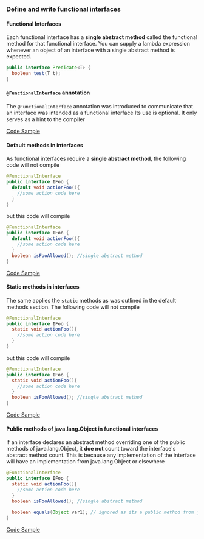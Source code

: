 ### Define and write functional interfaces 

#### Functional Interfaces
Each functional interface has a __single abstract method__ called the functional method for that functional interface.
You can supply a lambda expression whenever an object of an interface with a single abstract method is expected. 

```java
public interface Predicate<T> {
  boolean test(T t);
}
```

#### `@FunctionalInterface` annotation
The `@FunctionalInterface` annotation was introduced to communicate that an interface was intended as a functional interface
Its use is optional. It only serves as a hint to the compiler

[Code Sample](/examples/java_interfaces/src/functional_interface_examples/FunctionalInterfaceExample.java)

#### Default methods in interfaces
As functional interfaces require a __single abstract method__, the following code will not compile
```java
@FunctionalInterface
public interface IFoo {
  default void actionFoo(){
    //some action code here
  }
}
```
but this code will compile
```java
@FunctionalInterface
public interface IFoo {
  default void actionFoo(){
    //some action code here
  }
  boolean isFooAllowed(); //single abstract method
}
```

[Code Sample](/examples/java_interfaces/src/functional_interface_examples/DefaultMethodFunctionalInterfaceExample.java)

#### Static methods in interfaces
The same applies the `static` methods as was outlined in the default methods section. The following code will not compile
```java
@FunctionalInterface
public interface IFoo {
  static void actionFoo(){
    //some action code here
  }
}
```
but this code will compile
```java
@FunctionalInterface
public interface IFoo {
  static void actionFoo(){
    //some action code here
  }
  boolean isFooAllowed(); //single abstract method
}
```
[Code Sample](/examples/java_interfaces/src/functional_interface_examples/StaticMethodFunctionalInterfaceExample.java)

#### Public methods of java.lang.Object in functional interfaces
If an interface declares an abstract method overriding one of the public methods of java.lang.Object, it __doe not__ 
count toward the interface's abstract method count. This is because any implementation of the interface will have
an implementation from java.lang.Object or elsewhere

```java
@FunctionalInterface
public interface IFoo {
  static void actionFoo(){
    //some action code here
  }
  boolean isFooAllowed(); //single abstract method
  
  boolean equals(Object var1); // ignored as its a public method from java.lang.Object
}
```
[Code Sample](/examples/java_interfaces/src/functional_interface_examples/FunctionInterfaceWithJavaLangObjectMethods.java)
